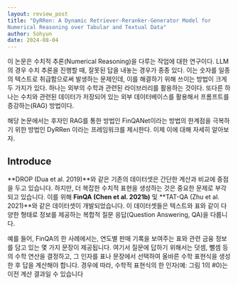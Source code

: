 ```yaml
---
layout: review_post
title: "DyRRen: A Dynamic Retriever-Reranker-Generator Model for
Numerical Reasoning over Tabular and Textual Data"
author: Sohyun
date: 2024-08-04
---
```



이 논문은 수치적 추론(Numerical Reasoning)을 다루는 작업에 대한 연구이다. LLM의 경우 수치 추론을 진행할 때, 잘못된 답을 내놓는 경우가 종종 있다. 이는 숫자를 일종의 텍스트로 취급함으로써 발생하는 문제인데, 이를 해결하기 위해 쓰이는 방법이 크게 두 가지가 있다. 하나는 외부의 수학과 관련된 라이브러리를 활용하는 것이다. 또다른 하나는 수치와 관련된 데이터가 저장되어 있는 외부 데이터베이스를 활용해서 프롬프트를 증강하는(RAG) 방법이다.

해당 논문에서는 후자인 RAG를 통한 방법인 FinQANet이라는 방법의 한계점을 극복하기 위한 방법인 DyRRen 이라는 프레임워크를 제시한다. 이제 이에 대해 자세히 알아보자.


## Introduce

**DROP (Dua et al. 2019)**와 같은 기존의 데이터셋은 간단한 계산과 비교에 중점을 두고 있습니다. 하지만, 더 복잡한 수치적 표현을 생성하는 것은 중요한 문제로 부각되고 있습니다. 이를 위해 **FinQA (Chen et al. 2021b)** 및 **TAT-QA (Zhu et al. 2021)**와 같은 데이터셋이 개발되었습니다. 이 데이터셋들은 텍스트와 표와 같이 다양한 형태로 정보를 제공하는 복합적 질문 응답(Question Answering, QA)을 다룹니다.

예를 들어, FinQA의 한 사례에서는, 연도별 판매 기록을 보여주는 표와 관련 금융 정보를 담고 있는 몇 가지 문장이 제공됩니다. 여기서 질문에 답하기 위해서는 덧셈, 뺄셈 등의 수학 연산을 결정하고, 그 인자를 표나 문장에서 선택하여 올바른 수학 표현식을 생성한 후 답을 계산해야 합니다. 경우에 따라, 수학적 표현식의 한 인자(예: 그림 1의 #0)는 이전 계산 결과일 수 있습니다
<!--stackedit_data:
eyJoaXN0b3J5IjpbMjUzMTI2ODU5LC0zODQ1MTY4MDcsLTE0OD
MzNjM0MzgsLTE1Mzk0Nzk3NTIsLTc3MDQ0NDI3MCwxNjE3NTk2
OTM0XX0=
-->